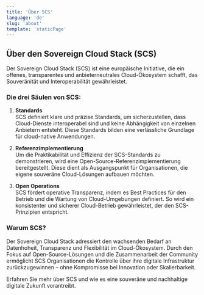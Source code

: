 ```yaml
---
title: 'Über SCS'
language: 'de'
slug: 'about'
template: 'staticPage'
---
```


## Über den Sovereign Cloud Stack (SCS)

Der Sovereign Cloud Stack (SCS) ist eine europäische Initiative, die ein offenes, transparentes und anbieterneutrales Cloud-Ökosystem schafft, das Souveränität und Interoperabilität gewährleistet.

### Die drei Säulen von SCS:

1. **Standards** <br />
   SCS definiert klare und präzise Standards, um sicherzustellen, dass Cloud-Dienste interoperabel sind und keine Abhängigkeit von einzelnen Anbietern entsteht. Diese Standards bilden eine verlässliche Grundlage für cloud-native Anwendungen.

2. **Referenzimplementierung** <br />
   Um die Praktikabilität und Effizienz der SCS-Standards zu demonstrieren, wird eine Open-Source-Referenzimplementierung bereitgestellt. Diese dient als Ausgangspunkt für Organisationen, die eigene souveräne Cloud-Lösungen aufbauen möchten.

3. **Open Operations** <br />
   SCS fördert operative Transparenz, indem es Best Practices für den Betrieb und die Wartung von Cloud-Umgebungen definiert. So wird ein konsistenter und sicherer Cloud-Betrieb gewährleistet, der den SCS-Prinzipien entspricht.

### Warum SCS?

Der Sovereign Cloud Stack adressiert den wachsenden Bedarf an Datenhoheit, Transparenz und Flexibilität im Cloud-Ökosystem. Durch den Fokus auf Open-Source-Lösungen und die Zusammenarbeit der Community ermöglicht SCS Organisationen die Kontrolle über ihre digitale Infrastruktur zurückzugewinnen – ohne Kompromisse bei Innovation oder Skalierbarkeit.

Erfahren Sie mehr über SCS und wie es eine souveräne und nachhaltige digitale Zukunft vorantreibt.
